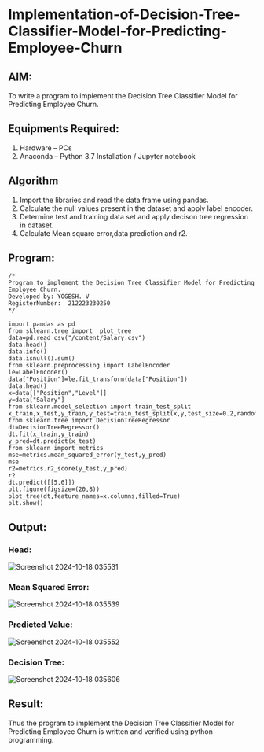 # Implementation-of-Decision-Tree-Classifier-Model-for-Predicting-Employee-Churn

## AIM:
To write a program to implement the Decision Tree Classifier Model for Predicting Employee Churn.

## Equipments Required:
1. Hardware – PCs
2. Anaconda – Python 3.7 Installation / Jupyter notebook

## Algorithm
1. Import the libraries and read the data frame using pandas.
2. Calculate the null values present in the dataset and apply label encoder.
3. Determine test and training data set and apply decison tree regression in dataset.
4. Calculate Mean square error,data prediction and r2.

## Program:
```
/*
Program to implement the Decision Tree Classifier Model for Predicting Employee Churn.
Developed by: YOGESH. V
RegisterNumber:  212223230250
*/
```
```
import pandas as pd
from sklearn.tree import  plot_tree
data=pd.read_csv("/content/Salary.csv")
data.head()
data.info()
data.isnull().sum()
from sklearn.preprocessing import LabelEncoder
le=LabelEncoder()
data["Position"]=le.fit_transform(data["Position"])
data.head()
x=data[["Position","Level"]]
y=data["Salary"]
from sklearn.model_selection import train_test_split
x_train,x_test,y_train,y_test=train_test_split(x,y,test_size=0.2,random_state=2)
from sklearn.tree import DecisionTreeRegressor
dt=DecisionTreeRegressor()
dt.fit(x_train,y_train)
y_pred=dt.predict(x_test)
from sklearn import metrics
mse=metrics.mean_squared_error(y_test,y_pred)
mse
r2=metrics.r2_score(y_test,y_pred)
r2
dt.predict([[5,6]])
plt.figure(figsize=(20,8))
plot_tree(dt,feature_names=x.columns,filled=True)
plt.show()
```
## Output:
### Head:
![Screenshot 2024-10-18 035531](https://github.com/user-attachments/assets/25553681-1b66-4db7-bce4-13bd9b4aa7ad)
### Mean Squared Error:
![Screenshot 2024-10-18 035539](https://github.com/user-attachments/assets/a5724c2f-a6df-49c7-89e3-bc5c7af2a226)
### Predicted Value:
![Screenshot 2024-10-18 035552](https://github.com/user-attachments/assets/c1e2dd68-04db-4e1a-89da-af2eabb19d39)
### Decision Tree:
![Screenshot 2024-10-18 035606](https://github.com/user-attachments/assets/e79f688d-903d-4abc-8f46-da3cbfea074b)
## Result:
Thus the program to implement the  Decision Tree Classifier Model for Predicting Employee Churn is written and verified using python programming.
